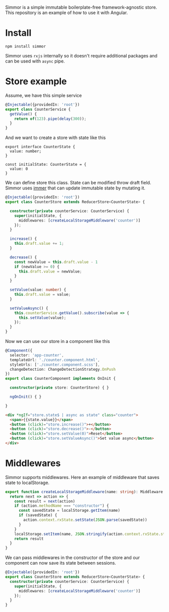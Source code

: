 Simmor is a simple immutable boilerplate-free framework-agnostic store. 
This repository is an example of how to use it with Angular.

# Install
```
npm install simmor
```
Simmor uses `rxjs` internally so it doesn't require additional packages and can be used with `async` pipe.

# Store example
Assume, we have this simple service
```ts
@Injectable({providedIn: 'root'})
export class CounterService {
  getValue() {
    return of(123).pipe(delay(300));
  }
}
```
And we want to create a store with state like this
```
export interface CounterState {
  value: number;
}

const initialState: CounterState = {
  value: 0
}
```

We can define store this class. State can be modified throw draft field. Simmor uses [immer](https://github.com/immerjs/immer) that can update immutable state by mutating it.

```ts
@Injectable({providedIn: 'root'})
export class CounterStore extends ReducerStore<CounterState> {

  constructor(private counterService: CounterService) {
    super(initialState, {
      middlewares: [createLocalStorageMiddleware('counter')]
    });
  }

  increase() {
    this.draft.value += 1;
  }

  decrease() {
    const newValue = this.draft.value - 1
    if (newValue >= 0) {
      this.draft.value = newValue;
    }
  }

  setValue(value: number) {
    this.draft.value = value;
  }

  setValueAsync() {
    this.counterService.getValue().subscribe(value => {
      this.setValue(value);
    });
  }
}

```

Now we can use our store in a component like this

```ts
@Component({
  selector: 'app-counter',
  templateUrl: './counter.component.html',
  styleUrls: ['./counter.component.scss'],
  changeDetection: ChangeDetectionStrategy.OnPush
})
export class CounterComponent implements OnInit {

  constructor(private store: CounterStore) { }

  ngOnInit() { }

}

```
```html
<div *ngIf="store.state$ | async as state" class="counter">
  <span>{{state.value}}</span>
  <button (click)="store.increase()">+</button>
  <button (click)="store.decrease()">-</button>
  <button (click)="store.setValue(0)">Reset</button>
  <button (click)="store.setValueAsync()">Set value async</button>
</div>
```
# Middlewares
Simmor supports middlewares. Here an example of middleware that saves state to localStorage.
```ts
export function createLocalStorageMiddleware(name: string): Middleware {
  return next => action => {
    const result = next(action)
    if (action.methodName === "constructor") {
      const savedState = localStorage.getItem(name)
      if (savedState) {
        action.context.rxState.setState(JSON.parse(savedState))
      }
    }
    localStorage.setItem(name, JSON.stringify(action.context.rxState.state))
    return result
  }
}
```

We can pass middlewares in the constructor of the store and our component can now save its state between sessions.

```ts
@Injectable({providedIn: 'root'})
export class CounterStore extends ReducerStore<CounterState> {
  constructor(private counterService: CounterService) {
    super(initialState, {
      middlewares: [createLocalStorageMiddleware('counter')]
    });
  }
}
```
